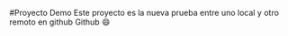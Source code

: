 #Proyecto Demo
Este proyecto es la nueva prueba entre uno local y otro remoto en github
Github :smile: